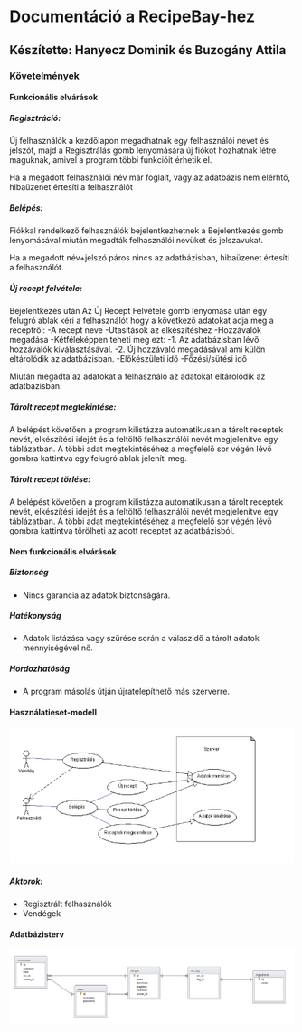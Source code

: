 # Documentáció a RecipeBay-hez

## Készítette: Hanyecz Dominik és Buzogány Attila


### Követelmények

#### Funkcionális elvárások
##### Regisztráció:
Új felhasználók a kezdőlapon megadhatnak egy felhasználói nevet és jelszót, majd a Regisztrálás gomb lenyomására új fiókot hozhatnak létre maguknak, amivel a program többi funkcióit érhetik el.

Ha a megadott felhasználói név már foglalt, vagy az adatbázis nem elérhtő, hibaüzenet értesíti a felhasználót

##### Belépés:
Fiókkal rendelkező felhasználók bejelentkezhetnek a Bejelentkezés gomb lenyomásával miután megadták felhasználói nevüket és jelszavukat.

Ha a megadott név+jelszó páros nincs az adatbázisban, hibaüzenet értesíti a felhasználót.

##### Új recept felvétele:
Bejelentkezés után Az Új Recept Felvétele gomb lenyomása után egy felugró ablak kéri a felhasználót hogy a következő adatokat adja meg a receptről:
  -A recept neve
  -Utasítások az elkészítéshez
  -Hozzávalók megadása
  -Kétféleképpen teheti meg ezt:
    -1. Az adatbázisban lévő hozzávalók kiválasztásával.
  -2. Új hozzávaló megadásával ami külön eltárolódik az adatbázisban.
  -Előkészületi idő
  -Főzési/sütési idő

Miután megadta az adatokat a felhasználó az adatokat eltárolódik az adatbázisban.

##### Tárolt recept megtekintése:
A belépést követően a program kilistázza automatikusan a tárolt receptek nevét, elkészítési idejét és a feltöltő felhasználói nevét megjelenítve egy táblázatban.
A többi adat megtekintéséhez a megfelelő sor végén lévő gombra kattintva egy felugró ablak jeleníti meg.

##### Tárolt recept törlése:
A belépést követően a program kilistázza automatikusan a tárolt receptek nevét, elkészítési idejét és a feltöltő felhasználói nevét megjelenítve egy táblázatban.
A többi adat megtekintéséhez a megfelelő sor végén lévő gombra kattintva törölheti az adott receptet az adatbázisból.

#### Nem funkcionális elvárások

##### Biztonság
  - Nincs garancia az adatok biztonságára.

##### Hatékonyság
  - Adatok listázása vagy szűrése során a válaszidő a tárolt adatok mennyiségével nő.

##### Hordozhatóság
  - A program másolás útján újratelepíthető más szerverre.

#### Használatieset-modell
![Használatieset](images/UseCase.png)

##### Aktorok:
  - Regisztrált felhasználók
  - Vendégek

#### Adatbázisterv
![Adtabazis](images/Database.png)


